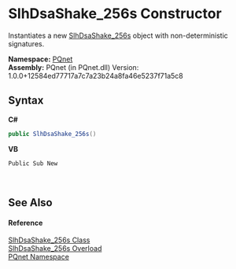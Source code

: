 # SlhDsaShake_256s Constructor 
 

Instantiates a new <a href="43ffd8f2-ca35-a531-dd2b-661ecc3392dd.md">SlhDsaShake_256s</a> object with non-deterministic signatures.

**Namespace:**&nbsp;<a href="fc4f881f-e121-9cf0-ed49-65bf6b5a005d.md">PQnet</a><br />**Assembly:**&nbsp;PQnet (in PQnet.dll) Version: 1.0.0+12584ed77717a7c7a23b24a8fa46e5237f71a5c8

## Syntax

**C#**<br />
``` C#
public SlhDsaShake_256s()
```

**VB**<br />
``` VB
Public Sub New
```

<br />

## See Also


#### Reference
<a href="43ffd8f2-ca35-a531-dd2b-661ecc3392dd.md">SlhDsaShake_256s Class</a><br /><a href="ca9c910c-475a-db17-d071-ac23b4c6899a.md">SlhDsaShake_256s Overload</a><br /><a href="fc4f881f-e121-9cf0-ed49-65bf6b5a005d.md">PQnet Namespace</a><br />